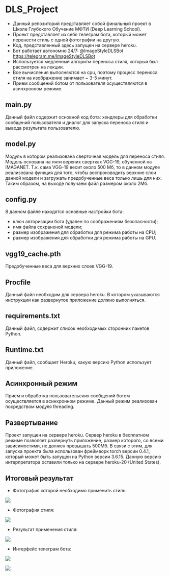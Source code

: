 # DLS_Project
*	Данный репозиторий представляет собой финальный проект в Школе Глубокого Обучение МФТИ (Deep Learning School).
*	Проект представляет из себя телеграм бота, который может перенести стиль с одной фотографии на другую.
*	Код, представленный здесь запущен на сервере heroku.
*	Бот работает автономно 24/7: @ImageStyleDLSBot https://telegram.me/ImageStyleDLSBot
*	Используется медленный алгоритм переноса стиля, который был рассмотрен на лекции.
*	Все вычисления выполняются на cpu, поэтому процесс переноса стиля на изображение занимает ~ 3-5 минут.
*	Прием сообщений ботом от пользователя осуществляются в асинхронном режиме.

## main.py
Данный файл содержит основной код бота: хендлеры для обработки сообщений пользователя и диалог для запуска переноса стиля и вывода результата пользователю.

## model.py
Модуль в котором реализована сверточная модель для переноса стиля. Модель основана на пяти верхних свертках VGG-19, обученной на IMAGANET. Т.к. сама VGG-19 весит около 500 Мб, то в данном модуле реализована функция для того, чтобы воспроизводить верхние слои данной модели и загружать предобученные веса только лишь для них. Таким образом, на выходе получаем файл размером около 2Мб.

## config.py
В данном файле находятся основные настройки бота:
*	ключ авторизации бота (удален по соображениям безопасности);
*	имя файла сохраненой модели;
*	размер изображения для обработки для режима работы на CPU;
*	размер изображения для обработки для режима работы на GPU.

## vgg19_cache.pth
Предобученные веса для верхних слоев VGG-19.

## Procfile
Данный файл необходим для сервера heroku. В котором указываются инструкции как развернутое приложение должно выполняться.

## requirements.txt
Данный файл, содержит список необходимых сторонних пакетов Python.

## Runtime.txt
Данный файл, сообщает Heroku, какую версию Python использует приложение.

## Асинхронный режим
Прием и обработка пользовательских сообщений ботом осуществляется в асинхронном режиме. Данный режим реализован посредством модуля threading.

## Развертывание
Проект запущен на сервере heroku. Сервер heroku в бесплатном режиме позволяет развернуть приложение, размер которого, со всеми зависимостями, не должен превышать 500Мб. В связи с этим, для запуска проекта была использован фреймворк torch версии 0.4.1, который может быть запущен на Python версии 3.6.15. Данную версию интерпретатора оставили только на сервере heroku-20 (United States).

## Итоговый результат
* Фотография которой необходимо применить стиль:

![](https://github.com/AVBalashov/DLS_Project/raw/master/img/photo_2022-02-12_22-30-55.jpg)
* Фотография стиля:

![](https://github.com/AVBalashov/DLS_Project/raw/master/img/photo_2022-02-12_22-31-01.jpg)
* Результат применения стиля:

![](https://github.com/AVBalashov/DLS_Project/raw/master/img/photo_2022-02-13_14-17-01.jpg)

* Интерфейс телеграм бота:

![](https://github.com/AVBalashov/DLS_Project/raw/master/img/02.png)

![](https://github.com/AVBalashov/DLS_Project/raw/master/img/01.png)

